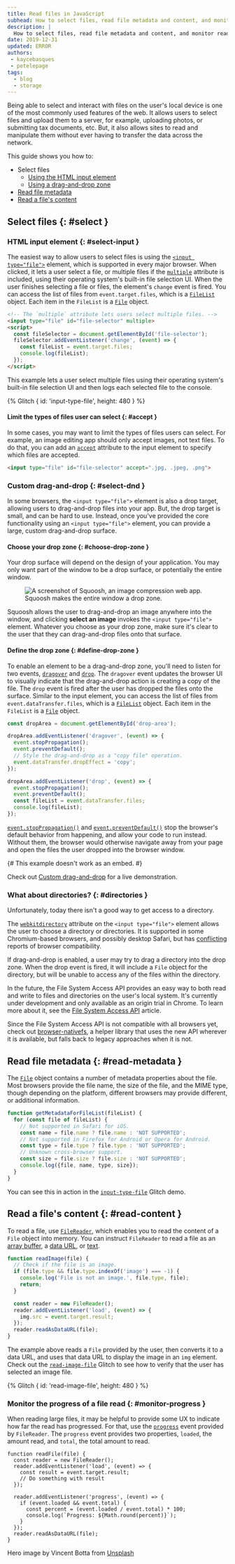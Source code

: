 ```yaml
---
title: Read files in JavaScript
subhead: How to select files, read file metadata and content, and monitor read progress.
description: |
  How to select files, read file metadata and content, and monitor read progress.
date: 2019-12-31
updated: ERROR
authors:
 - kaycebasques
 - petelepage
tags:
  - blog
  - storage
---
```


Being able to select and interact with files on the user's local device is
one of the most commonly used features of the web. It allows users to select
files and upload them to a server, for example, uploading photos, or
submitting tax documents, etc. But, it also allows sites to read and
manipulate them without ever having to transfer the data across the network.

This guide shows you how to:

* Select files
  * [Using the HTML input element](#select-input)
  * [Using a drag-and-drop zone](#select-dnd)
* [Read file metadata](#read-metadata)
* [Read a file's content](#read-content)

## Select files {: #select }

### HTML input element {: #select-input }

The easiest way to allow users to select files is using the
[`<input type="file">`][mdn-file-input] element, which is supported in every
major browser. When clicked, it lets a user select a file, or multiple files
if the [`multiple`][mdn-file-input-attributes] attribute is included, using
their operating system's built-in file selection UI. When the user finishes
selecting a file or files, the element's `change` event is fired. You can
access the list of files from `event.target.files`, which is a
[`FileList`][mdn-filelist] object. Each item in the `FileList` is a
[`File`][mdn-file] object.

```html
<!-- The `multiple` attribute lets users select multiple files. -->
<input type="file" id="file-selector" multiple>
<script>
  const fileSelector = document.getElementById('file-selector');
  fileSelector.addEventListener('change', (event) => {
    const fileList = event.target.files;
    console.log(fileList);
  });
</script>
```

This example lets a user select multiple files using their operating system's
built-in file selection UI and then logs each selected file to the console.

{% Glitch {
  id: 'input-type-file',
  height: 480
} %}

#### Limit the types of files user can select {: #accept }

In some cases, you may want to limit the types of files users can select.
For example, an image editing app should only accept images, not text files.
To do that, you can add an [`accept`][mdn-file-input-attributes] attribute to
the input element to specify which files are accepted.

```html
<input type="file" id="file-selector" accept=".jpg, .jpeg, .png">
```

### Custom drag-and-drop {: #select-dnd }

In some browsers, the `<input type="file">` element is also a drop target,
allowing users to drag-and-drop files into your app. But, the drop target is
small, and can be hard to use. Instead, once you've provided the core
functionality using an `<input type="file">` element, you can provide a
large, custom drag-and-drop surface.

#### Choose your drop zone {: #choose-drop-zone }

Your drop surface will depend on the design of your application. You may
only want part of the window to be a drop surface, or potentially the entire
window.

<figure class="w-figure">
  <img src="squoosh.png" class="w-screenshot w-screenshot--filled"
       alt="A screenshot of Squoosh, an image compression web app.">
  <figcaption class="w-figcaption">
    Squoosh makes the entire window a drop zone.
  </figcaption>
</figure>

Squoosh allows the user to drag-and-drop an image anywhere into the window,
and clicking **select an image** invokes the `<input type="file">` element.
Whatever you choose as your drop zone, make sure it's clear to the user that
they can drag-and-drop files onto that surface.

#### Define the drop zone {: #define-drop-zone }

To enable an element to be a drag-and-drop zone, you'll need to listen for
two events, [`dragover`][mdn-dragover] and [`drop`][mdn-drop]. The `dragover`
event updates the browser UI to visually indicate that the drag-and-drop
action is creating a copy of the file. The `drop` event is fired after the
user has dropped the files onto the surface. Similar to the input element,
you can access the list of files from `event.dataTransfer.files`, which is
a [`FileList`][mdn-filelist] object. Each item in the `FileList` is a
[`File`][mdn-file] object.

```js
const dropArea = document.getElementById('drop-area');

dropArea.addEventListener('dragover', (event) => {
  event.stopPropagation();
  event.preventDefault();
  // Style the drag-and-drop as a "copy file" operation.
  event.dataTransfer.dropEffect = 'copy';
});

dropArea.addEventListener('drop', (event) => {
  event.stopPropagation();
  event.preventDefault();
  const fileList = event.dataTransfer.files;
  console.log(fileList);
});
```

[`event.stopPropagation()`][mdn-stoppropagation] and
[`event.preventDefault()`][mdn-preventdefault] stop the browser's default
behavior from happening, and allow your code to run instead. Without them,
the browser would otherwise navigate away from your page and open the files
the user dropped into the browser window.

{# This example doesn't work as an embed. #}

Check out [Custom drag-and-drop][glitch-drag-and-drop] for a live demonstration.

### What about directories? {: #directories }

Unfortunately, today there isn't a good way to get access to a directory.

The [`webkitdirectory`][mdn-webkitdirectory] attribute on the
`<input type="file">` element allows the user to choose a directory or
directories. It is supported in some Chromium-based browsers, and possibly
desktop Safari, but has [conflicting][caniuse-webkitdirectory] reports of
browser compatibility.

If drag-and-drop is enabled, a user may try to drag a directory into the
drop zone. When the drop event is fired, it will include a `File` object for
the directory, but will be unable to access any of the files within the
directory.

In the future, the File System Access API provides an easy way to both read
and write to files and directories on the user's local system. It's currently
under development and only available as an origin trial in Chrome. To learn
more about it, see the [File System Access API][file-system-access] article.

Since the File System Access API is not compatible with all browsers yet,
check out [browser-nativefs](https://github.com/GoogleChromeLabs/browser-nativefs),
a helper library that uses the new API wherever it is available, but falls
back to legacy approaches when it is not.

## Read file metadata {: #read-metadata }

The [`File`][mdn-file] object contains a number of metadata properties about
the file. Most browsers provide the file name, the size of the file, and the
MIME type, though depending on the platform, different browsers may provide
different, or additional information.

```js
function getMetadataForFileList(fileList) {
  for (const file of fileList) {
    // Not supported in Safari for iOS.
    const name = file.name ? file.name : 'NOT SUPPORTED';
    // Not supported in Firefox for Android or Opera for Android.
    const type = file.type ? file.type : 'NOT SUPPORTED';
    // Unknown cross-browser support.
    const size = file.size ? file.size : 'NOT SUPPORTED';
    console.log({file, name, type, size});
  }
}
```

You can see this in action in the [`input-type-file`][glitch-input-demo]
Glitch demo.

## Read a file's content {: #read-content }

To read a file, use [`FileReader`][mdn-filereader], which enables you to read
the content of a `File` object into memory. You can instruct `FileReader`
to read a file as an [array buffer][mdn-filereader-as-buffer], a
[data URL][mdn-filereader-as-dataurl], or [text][mdn-filereader-as-text].

```js
function readImage(file) {
  // Check if the file is an image.
  if (file.type && file.type.indexOf('image') === -1) {
    console.log('File is not an image.', file.type, file);
    return;
  }

  const reader = new FileReader();
  reader.addEventListener('load', (event) => {
    img.src = event.target.result;
  });
  reader.readAsDataURL(file);
}
```

The example above reads a `File` provided by the user, then converts it to a
data URL, and uses that data URL to display the image in an `img` element.
Check out the [`read-image-file`][glitch-read-image] Glitch to see how to
verify that the user has selected an image file.

{% Glitch {
  id: 'read-image-file',
  height: 480
} %}

### Monitor the progress of a file read {: #monitor-progress }

When reading large files, it may be helpful to provide some UX to indicate
how far the read has progressed. For that, use the
[`progress`][mdn-filereader-progress] event provided by `FileReader`. The
`progress` event provides two properties, `loaded`, the amount read, and
`total`, the total amount to read.

```js/7-12
function readFile(file) {
  const reader = new FileReader();
  reader.addEventListener('load', (event) => {
    const result = event.target.result;
    // Do something with result
  });

  reader.addEventListener('progress', (event) => {
    if (event.loaded && event.total) {
      const percent = (event.loaded / event.total) * 100;
      console.log(`Progress: ${Math.round(percent)}`);
    }
  });
  reader.readAsDataURL(file);
}
```

Hero image by Vincent Botta from [Unsplash](https://unsplash.com/photos/bv_rJXpNU9I)

[mdn-file-input]: https://developer.mozilla.org/en-US/docs/Web/HTML/Element/input/file
[mdn-file-input-attributes]: https://developer.mozilla.org/en-US/docs/Web/HTML/Element/input/file#Additional_attributes
[mdn-filelist]: https://developer.mozilla.org/en-US/docs/Web/API/FileList
[mdn-file]: https://developer.mozilla.org/en-US/docs/Web/API/File
[mdn-dragover]: https://developer.mozilla.org/en-US/docs/Web/API/Document/dragover_event
[mdn-drop]: https://developer.mozilla.org/en-US/docs/Web/API/Document/drop_event
[file-system-access]: /file-system-access/
[mdn-filereader]: https://developer.mozilla.org/en-US/docs/Web/API/FileReader
[mdn-filereader-as-buffer]: https://developer.mozilla.org/docs/Web/API/FileReader/readAsArrayBuffer
[mdn-filereader-as-dataurl]: https://developer.mozilla.org/docs/Web/API/FileReader/readAsDataURL
[mdn-filereader-as-text]: https://developer.mozilla.org/docs/Web/API/FileReader/readAsText
[mdn-filereader-progress]: https://developer.mozilla.org/en-US/docs/Web/API/FileReader/progress_event
[mdn-stoppropagation]: https://developer.mozilla.org/en-US/docs/Web/API/Event/stopPropagation
[mdn-preventdefault]: https://developer.mozilla.org/en-US/docs/Web/API/Event/preventDefault
[mdn-webkitdirectory]: https://developer.mozilla.org/en-US/docs/Web/API/HTMLInputElement/webkitdirectory
[glitch-read-image]: https://read-image-file.glitch.me/
[glitch-input-demo]: https://input-type-file.glitch.me/
[glitch-drag-and-drop]: https://custom-drag-and-drop.glitch.me/
[caniuse-webkitdirectory]: https://caniuse.com/#search=webkitdirectory

